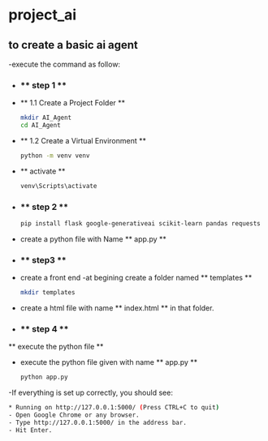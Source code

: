 # project_ai
## to create a basic ai agent
-execute the command as follow:
- ### ** step 1 **
- ** 1.1 Create a Project Folder **
  ```sh
  mkdir AI_Agent
  cd AI_Agent
- ** 1.2 Create a Virtual Environment **
   ```sh
   python -m venv venv
 - ** activate **
    ```sh
    venv\Scripts\activate
- ### ** step 2 **
    ```sh
    pip install flask google-generativeai scikit-learn pandas requests
- create a python file with Name ** app.py **
- ### ** step3 **
- create a front end
-at begining create a folder named ** templates **
  ```sh
  mkdir templates
- create a html file with name ** index.html ** in that folder.
- ### ** step 4 **
** execute the python file **
- execute the python file given with name ** app.py **
   ```sh
   python app.py
-If everything is set up correctly, you should see:
  ```sh
  * Running on http://127.0.0.1:5000/ (Press CTRL+C to quit)
- Open Google Chrome or any browser.
- Type http://127.0.0.1:5000/ in the address bar.
- Hit Enter.




 

   
 
